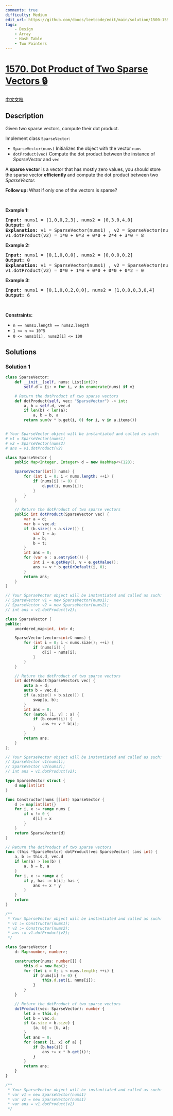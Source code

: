 ```yaml
---
comments: true
difficulty: Medium
edit_url: https://github.com/doocs/leetcode/edit/main/solution/1500-1599/1570.Dot%20Product%20of%20Two%20Sparse%20Vectors/README_EN.md
tags:
    - Design
    - Array
    - Hash Table
    - Two Pointers
---
```


# [1570. Dot Product of Two Sparse Vectors 🔒](https://leetcode.com/problems/dot-product-of-two-sparse-vectors)

[中文文档](/solution/1500-1599/1570.Dot%20Product%20of%20Two%20Sparse%20Vectors/README.md)

## Description

<p>Given two sparse vectors, compute their dot product.</p>

<p>Implement class <code>SparseVector</code>:</p>

<ul data-indent="0" data-stringify-type="unordered-list">
	<li><code>SparseVector(nums)</code>&nbsp;Initializes the object with the vector <code>nums</code></li>
	<li><code>dotProduct(vec)</code>&nbsp;Compute the dot product between the instance of <em>SparseVector</em> and <code>vec</code></li>
</ul>

<p>A <strong>sparse vector</strong> is a vector that has mostly zero values, you should store the sparse vector&nbsp;<strong>efficiently </strong>and compute the dot product between two <em>SparseVector</em>.</p>

<p><strong>Follow up:&nbsp;</strong>What if only one of the vectors is sparse?</p>

<p>&nbsp;</p>
<p><strong class="example">Example 1:</strong></p>

<pre>
<strong>Input:</strong> nums1 = [1,0,0,2,3], nums2 = [0,3,0,4,0]
<strong>Output:</strong> 8
<strong>Explanation:</strong> v1 = SparseVector(nums1) , v2 = SparseVector(nums2)
v1.dotProduct(v2) = 1*0 + 0*3 + 0*0 + 2*4 + 3*0 = 8
</pre>

<p><strong class="example">Example 2:</strong></p>

<pre>
<strong>Input:</strong> nums1 = [0,1,0,0,0], nums2 = [0,0,0,0,2]
<strong>Output:</strong> 0
<strong>Explanation:</strong> v1 = SparseVector(nums1) , v2 = SparseVector(nums2)
v1.dotProduct(v2) = 0*0 + 1*0 + 0*0 + 0*0 + 0*2 = 0
</pre>

<p><strong class="example">Example 3:</strong></p>

<pre>
<strong>Input:</strong> nums1 = [0,1,0,0,2,0,0], nums2 = [1,0,0,0,3,0,4]
<strong>Output:</strong> 6
</pre>

<p>&nbsp;</p>
<p><strong>Constraints:</strong></p>

<ul>
	<li><code>n == nums1.length == nums2.length</code></li>
	<li><code>1 &lt;= n &lt;= 10^5</code></li>
	<li><code>0 &lt;= nums1[i], nums2[i]&nbsp;&lt;= 100</code></li>
</ul>

## Solutions

### Solution 1

<!-- tabs:start -->

```python
class SparseVector:
    def __init__(self, nums: List[int]):
        self.d = {i: v for i, v in enumerate(nums) if v}

    # Return the dotProduct of two sparse vectors
    def dotProduct(self, vec: "SparseVector") -> int:
        a, b = self.d, vec.d
        if len(b) < len(a):
            a, b = b, a
        return sum(v * b.get(i, 0) for i, v in a.items())


# Your SparseVector object will be instantiated and called as such:
# v1 = SparseVector(nums1)
# v2 = SparseVector(nums2)
# ans = v1.dotProduct(v2)
```

```java
class SparseVector {
    public Map<Integer, Integer> d = new HashMap<>(128);

    SparseVector(int[] nums) {
        for (int i = 0; i < nums.length; ++i) {
            if (nums[i] != 0) {
                d.put(i, nums[i]);
            }
        }
    }

    // Return the dotProduct of two sparse vectors
    public int dotProduct(SparseVector vec) {
        var a = d;
        var b = vec.d;
        if (b.size() < a.size()) {
            var t = a;
            a = b;
            b = t;
        }
        int ans = 0;
        for (var e : a.entrySet()) {
            int i = e.getKey(), v = e.getValue();
            ans += v * b.getOrDefault(i, 0);
        }
        return ans;
    }
}

// Your SparseVector object will be instantiated and called as such:
// SparseVector v1 = new SparseVector(nums1);
// SparseVector v2 = new SparseVector(nums2);
// int ans = v1.dotProduct(v2);
```

```cpp
class SparseVector {
public:
    unordered_map<int, int> d;

    SparseVector(vector<int>& nums) {
        for (int i = 0; i < nums.size(); ++i) {
            if (nums[i]) {
                d[i] = nums[i];
            }
        }
    }

    // Return the dotProduct of two sparse vectors
    int dotProduct(SparseVector& vec) {
        auto a = d;
        auto b = vec.d;
        if (a.size() > b.size()) {
            swap(a, b);
        }
        int ans = 0;
        for (auto& [i, v] : a) {
            if (b.count(i)) {
                ans += v * b[i];
            }
        }
        return ans;
    }
};

// Your SparseVector object will be instantiated and called as such:
// SparseVector v1(nums1);
// SparseVector v2(nums2);
// int ans = v1.dotProduct(v2);
```

```go
type SparseVector struct {
	d map[int]int
}

func Constructor(nums []int) SparseVector {
	d := map[int]int{}
	for i, x := range nums {
		if x != 0 {
			d[i] = x
		}
	}
	return SparseVector{d}
}

// Return the dotProduct of two sparse vectors
func (this *SparseVector) dotProduct(vec SparseVector) (ans int) {
	a, b := this.d, vec.d
	if len(a) > len(b) {
		a, b = b, a
	}
	for i, x := range a {
		if y, has := b[i]; has {
			ans += x * y
		}
	}
	return
}

/**
 * Your SparseVector object will be instantiated and called as such:
 * v1 := Constructor(nums1);
 * v2 := Constructor(nums2);
 * ans := v1.dotProduct(v2);
 */
```

```ts
class SparseVector {
    d: Map<number, number>;

    constructor(nums: number[]) {
        this.d = new Map();
        for (let i = 0; i < nums.length; ++i) {
            if (nums[i] != 0) {
                this.d.set(i, nums[i]);
            }
        }
    }

    // Return the dotProduct of two sparse vectors
    dotProduct(vec: SparseVector): number {
        let a = this.d;
        let b = vec.d;
        if (a.size > b.size) {
            [a, b] = [b, a];
        }
        let ans = 0;
        for (const [i, x] of a) {
            if (b.has(i)) {
                ans += x * b.get(i)!;
            }
        }
        return ans;
    }
}

/**
 * Your SparseVector object will be instantiated and called as such:
 * var v1 = new SparseVector(nums1)
 * var v2 = new SparseVector(nums1)
 * var ans = v1.dotProduct(v2)
 */
```

<!-- tabs:end -->

<!-- end -->
